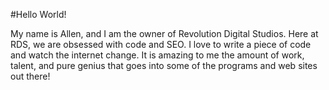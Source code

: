 #Hello World!

My name is Allen, and I am the owner of Revolution Digital Studios. Here at RDS, we are obsessed with code and SEO. I love to write a piece of code and watch the internet change. It is amazing to me the amount of work, talent, and pure genius that goes into some of the programs and web sites out there!
